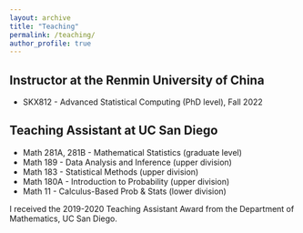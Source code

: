 ```yaml
---
layout: archive
title: "Teaching"
permalink: /teaching/
author_profile: true
---
```


Instructor at the Renmin University of China
------
<ul>
    <li>SKX812 - Advanced Statistical Computing (PhD level), Fall 2022</li>
</ul>

Teaching Assistant at UC San Diego
------
<ul>
    <li>Math 281A, 281B - Mathematical Statistics (graduate level)</li>
    <li>Math 189 - Data Analysis and Inference (upper division)</li>
    <li>Math 183 - Statistical Methods (upper division)</li>
    <li>Math 180A - Introduction to Probability (upper division)</li>
    <li>Math 11 - Calculus-Based Prob & Stats (lower division)</li>
</ul>
I received the 2019-2020 Teaching Assistant Award from the Department of Mathematics, UC San Diego.

